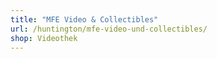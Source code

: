 ```yaml
---
title: "MFE Video & Collectibles"
url: /huntington/mfe-video-und-collectibles/
shop: Videothek
---
```

